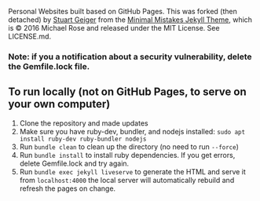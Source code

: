 Personal Websites built based on GitHub Pages. This was forked (then detached) 
by [Stuart Geiger](https://github.com/staeiou) from the 
[Minimal Mistakes Jekyll Theme](https://mmistakes.github.io/minimal-mistakes/), 
which is © 2016 Michael Rose and released under the MIT License. See LICENSE.md.

### Note: if you a notification about a security vulnerability, delete the Gemfile.lock file. 

## To run locally (not on GitHub Pages, to serve on your own computer)

1. Clone the repository and made updates
1. Make sure you have ruby-dev, bundler, and nodejs installed: 
`sudo apt install ruby-dev ruby-bundler nodejs`
1. Run `bundle clean` to clean up the directory (no need to run `--force`)
1. Run `bundle install` to install ruby dependencies. If you get errors, 
delete Gemfile.lock and try again.
1. Run `bundle exec jekyll liveserve` to generate the HTML and serve it 
from `localhost:4000` the local server will automatically rebuild and refresh 
the pages on change.
